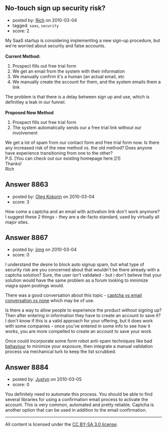 ## No-touch sign up security risk?

- posted by: [Rich](https://stackexchange.com/users/-1/1501-rich) on 2010-03-04
- tagged: `saas`, `security`
- score: 2

My SaaS startup is considering implementing a new sign-up procedure, but we're worried about security and false accounts.<br><br>
<strong>Current Method:</strong>
<ol>
<li>Prospect fills out free trial form</li>
<li>We get an email from the system with their information</li>
<li>We manually confirm it's a human (an actual email, etc</li>
<li>We manually create the account for them, and the system emails them a link</li>
</ol>
The problem is that there is a delay between sign up and use, which is definitley a leak in our funnel.<br><br>
<strong>Proposed New Method</strong>
<ol>
<li>Prospect fills out free trial form</li>
<li>The system automatically sends our a free trial link without our involvement</li>
</ol>
We get a lot of spam from our contact form and free trial form now.  Is there any increased risk of the new method vs. the old method?  Does anyone have experience transitioning from one to the other?<br>
P.S. [You can check out our existing homepage here.][1]<br>
Thanks!<br>
Rich


  [1]: http://www.sagepointsoftware.com


## Answer 8863

- posted by: [Oleg Kokorin](https://stackexchange.com/users/-1/968-oleg-kokorin) on 2010-03-04
- score: 3

How come a captcha and an email with activation link don't work anymore? I suggest these 2 things - they are a de-facto standard, used by virtually all major sites.


## Answer 8867

- posted by: [jimg](https://stackexchange.com/users/-1/2380-jimg) on 2010-03-04
- score: 0

<p>I understand the desire to block auto signup spam, but what type of security risk are you concerned about that wouldn't be there already with a captcha solution?  Sure, the user isn't validated - but i don't believe that your solution would have the same problem as a forum looking to minimize viagra spam postings would.</p>

<p>There was a good conversation about this topic - <a href="http://answers.onstartups.com/questions/7972/captcha-vs-email-confirmation-vs-none/7975#7975" rel="nofollow">captcha vs email conversation vs none</a> which may be of use.  </p>

<p>Is there a way to allow people to experience the product without signing up? Then after entering in information they have to create an account to save it?  I don't know if this is a valid approach for your offering, but it does work with some companies - once you've entered in some info to see how it works, you are more compelled to create an account to save your work.</p>

<p>Once could incorporate some form robot anti-spam techniques like bad <a href="http://www.bad-behavior.ioerror.us/" rel="nofollow">behaviour</a> to minimize your exposure, then integrate a manual validation process via mechanical turk to keep the list scrubbed.  </p>



## Answer 8884

- posted by: [Justyn](https://stackexchange.com/users/-1/605-justyn) on 2010-03-05
- score: 0

You definitely need to automate this process. You should be able to find several libraries for using a confirmation email process to activate the account. This is very common, automated and pretty reliable. Captcha is another option that can be used in addition to the email confirmation.



---

All content is licensed under the [CC BY-SA 3.0 license](https://creativecommons.org/licenses/by-sa/3.0/).
